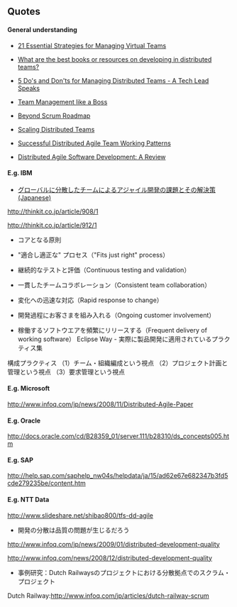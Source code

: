 ## Quotes

#### General understanding 

- [21 Essential Strategies for Managing Virtual Teams](http://biz30.timedoctor.com/21-essential-strategies-for-managing-virtual-teams/)


- [What are the best books or resources on developing in distributed teams?](https://www.quora.com/What-are-the-best-books-or-resources-on-developing-in-distributed-teams)

- [5 Do's and Don'ts for Managing Distributed Teams - A Tech Lead Speaks](http://blog.assembla.com/assemblablog/tabid/12618/bid/75793/5-Do-s-and-Don-ts-for-Managing-Distributed-Teams-A-Tech-Lead-Speaks.aspx)

- [Team Management like a Boss](http://blog.assembla.com/assemblablog/tabid/12618/bid/97780/Team-Management-like-a-Boss.aspx)


- [Beyond Scrum Roadmap](http://blog.assembla.com/assemblablog/tabid/12618/bid/90729/Beyond-Scrum-Roadmap.aspx)

- [Scaling Distributed Teams](https://speakerdeck.com/mikecohn/scaling-distributed-teams)

- [Successful Distributed Agile Team Working Patterns](http://www.solutionsiq.com/docs/successful-distributed-team-working-patterns.pdf)

- [Distributed Agile Software Development:
A Review](http://arxiv.org/ftp/arxiv/papers/1006/1006.1955.pdf)


#### E.g. IBM

- [グローバルに分散したチームによるアジャイル開発の課題とその解決策(Japanese)](https://www-304.ibm.com/connections/blogs/ProVISION71_75/resource/no75/75_papers1.pdf?lang=ja)


http://thinkit.co.jp/article/908/1

http://thinkit.co.jp/article/912/1


- コアとなる原則

- "適合し適正な" プロセス（"Fits just right" process）
- 継続的なテストと評価（Continuous testing and validation）
- 一貫したチームコラボレーション（Consistent team collaboration）
- 変化への迅速な対応（Rapid response to change）
- 開発過程にお客さまを組み入れる（Ongoing customer involvement）
- 稼働するソフトウエアを頻繁にリリースする（Frequent delivery of working software）
Eclipse Way - 実際に製品開発に適用されているプラクティス集

構成プラクティス
（1）チーム・組織編成という視点
（2）プロジェクト計画と管理という視点
（3）要求管理という視点

#### E.g. Microsoft

http://www.infoq.com/jp/news/2008/11/Distributed-Agile-Paper

#### E.g. Oracle

http://docs.oracle.com/cd/B28359_01/server.111/b28310/ds_concepts005.htm

#### E.g. SAP

http://help.sap.com/saphelp_nw04s/helpdata/ja/15/ad62e67e682347b3fd5cde279235be/content.htm

#### E.g. NTT Data

http://www.slideshare.net/shibao800/tfs-dd-agile

- 開発の分散は品質の問題が生じるだろう

http://www.infoq.com/jp/news/2009/01/distributed-development-quality

http://www.infoq.com/news/2008/12/distributed-development-quality

- 事例研究：Dutch Railwaysのプロジェクトにおける分散拠点でのスクラム・プロジェクト

Dutch Railway:http://www.infoq.com/jp/articles/dutch-railway-scrum

